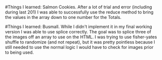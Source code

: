 #Things I learned: Salmon Cookies.
  After a lot of trial and error (including during last 201) I was able to successfully use the reduce method to bring the values in the array down to one number for the Totals.

#Things I learned: Busmall.
  While I didn't implement it in my final working version I was able to use splice correctly. The goal was to splice three of the images off an array to use on the HTML. I was trying to use fisher-yates shuffle to randomize (and not repeat), but it was pretty pointless because I still needed to use the normal logic I would have to check for images prior to being used.

